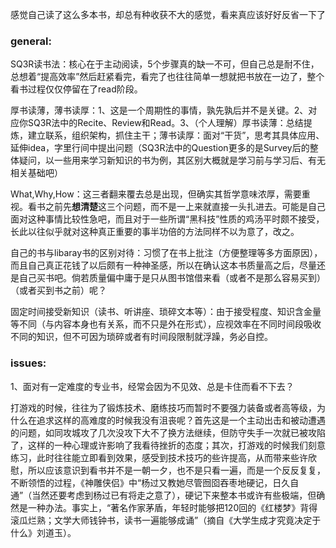 感觉自己读了这么多本书，却总有种收获不大的感觉，看来真应该好好反省一下了

### general:

SQ3R读书法：核心在于主动阅读，5个步骤真的缺一不可，但自己总是耐不住，总想着“提高效率”然后赶紧看完，看完了也往往简单一想就把书放在一边了，整个看书过程仅仅停留在了read阶段。

厚书读薄，薄书读厚：1、这是一个周期性的事情，孰先孰后并不是关键。2、对应你SQ3R法中的Recite、Review和Read。3、（个人理解）厚书读薄：总结提炼，建立联系，组织架构，抓住主干；薄书读厚：面对“干货”，思考其具体应用、延伸idea，字里行间中提出问题（SQ3R法中的Question更多的是Survey后的整体疑问，以一些用来学习新知识的书为例，其区别大概就是学习前与学习后、有无相关基础吧）

What,Why,How：这三者翻来覆去总是出现，但确实其哲学意味浓厚，需要重视。看书之前先**想清楚**这三个问题，而不是一上来就直接一头扎进去。可能是自己面对这种事情比较性急吧，而且对于一些所谓“黑科技”性质的鸡汤平时颇不接受，长此以往似乎就对这种真正重要的事半功倍的方法同样不以为意了，改之。

自己的书与libaray书的区别对待：习惯了在书上批注（方便整理等多方面原因），而且自己真正花钱了以后颇有一种神圣感，所以在确认这本书质量高之后，尽量还是自己买书吧。倘若质量偏中庸于是只从图书馆借来看（或者不是那么容易买到）（或者买到书之前）呢？

固定时间接受新知识（读书、听讲座、琐碎文本等）：由于接受程度、知识含金量等不同（与内容本身也有关系，而不只是外在形式），应视效率在不同时间段吸收不同的知识，但不可因为琐碎或者有时间段限制就浮躁，务必自控。

### issues:

1、面对有一定难度的专业书，经常会因为不见效、总是卡住而看不下去？

打游戏的时候，往往为了锻炼技术、磨练技巧而暂时不要强力装备或者高等级，为什么在追求这样的高难度的时候我没有沮丧呢？首先这是一个主动出击和被动遭遇的问题，如同攻城攻了几次没攻下大不了换方法继续，但防守失手一次就已被攻陷了，这样的一种心理或许影响了我看待挫折的态度；其次，打游戏的时候我们刻意练习，此时往往能立即看到效果，感受到技术技巧的些许提高，从而带来些许欣慰，所以应该意识到看书并不是一朝一夕，也不是只看一遍，而是一个反反复复，不断领悟的过程，《神雕侠侣》中“杨过又教她尽管囫囵吞枣地硬记，日久自通”（当然还要考虑到杨过已有将走之意了），硬记下来整本书或许有些极端，但确然是一种办法。事实上，“著名作家茅盾，年轻时能够把120回的《红楼梦》背得滚瓜烂熟；文学大师钱钟书，读书一遍能够成诵”（摘自《大学生成才究竟决定于什么》刘道玉）。